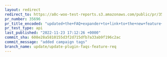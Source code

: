 ```yaml
---
layout: redirect
redirect_to: https://a8c-woo-test-reports.s3.amazonaws.com/public/pr/35696/api/index.html
pr_number: 35696
pr_title_encoded: "updated+the+FAQ+expander+to+link+to+the+new+feature+req+board+on+woocommerce.com"
pr_test_type: api
last_published: "2022-11-23 17:12:26 +0000"
commit_sha: 608e28a5810155d3f2d715dfb7a33ab9f196c2ac
commit_message: "added campaign tags"
branch_name: update/update-plugin-faqs-feature-req
---
```


